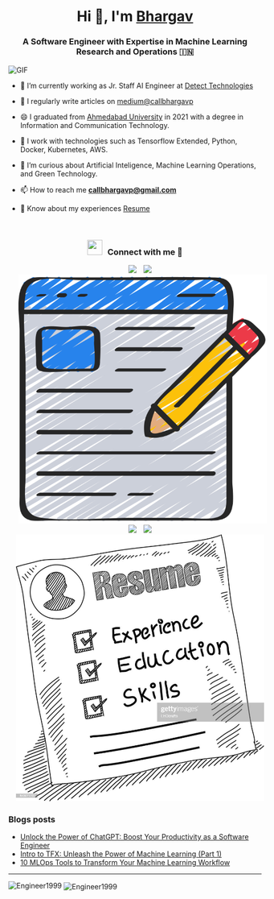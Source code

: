 <h1 align="center">Hi 👋, I'm <a href="https://linkedin.com/in/bhargav-p-patel" target="blank">
Bhargav</a></h1>
<h3 align="center">A Software Engineer with Expertise in Machine Learning Research and Operations &#127470;&#127475</h3>

<a target="_blank" align="center">
  <img align="center" top="500" height="700" width="1200" alt="GIF" src="https://media.giphy.com/media/3ogwFGEHrVxusDbDjO/giphy.gif">
</a>


- 🔭 I’m currently working as Jr. Staff AI Engineer at [Detect Technologies](https://detecttechnologies.com/)

- 📝 I regularly write articles on [medium@callbhargavp](https://medium.com/@callbhargavp)

- 😄 I graduated from [Ahmedabad University](ahduni.edu.in) in 2021 with a degree in Information and Communication Technology.

- 🌱 I work with technologies such as Tensorflow Extended, Python, Docker, Kubernetes, AWS.

- 🌱 I’m curious about Artificial Inteligence, Machine Learning Operations, and Green Technology.

- 📫 How to reach me **callbhargavp@gmail.com**

- 📄 Know about my experiences <a href="https://github.com/Engineer1999/Engineer1999/blob/main/Resume/Bhargav_Patel_Software_Engineer_Resume.pdf" target="blank">Resume</a>
<br/>
<h3 align="center" > <img src="https://media.giphy.com/media/iY8CRBdQXODJSCERIr/giphy.gif" width="30" height="30" style="margin-right: 10px;">Connect with me 🤝 </h3>

<p align="center">

 <div align="center"  class="icons-social" style="margin-left: 10px;">
        <a style="margin-left: 10px;"  target="_blank" href="https://linkedin.com/in/bhargav-p-patel/">
			<img src="https://img.icons8.com/doodle/40/000000/linkedin--v2.png"></a>
        <a style="margin-left: 10px;" target="_blank" href="https://github.com/Engineer1999">
		<img src="https://img.icons8.com/doodle/40/000000/github--v1.png"></a>
	   <a style="margin-left: 10px;" target="_blank" href="https://medium.com/@callbhargavp">
					<img src="https://github.com/Engineer1999/Engineer1999/blob/main/Images/external-blog-online-services-sketchy-sketchy-juicy-fish.png"></a>
        <a style="margin-left: 10px;" target="_blank" href="https://www.instagram.com/bhargav.p.patel/">
			<img src="https://img.icons8.com/doodle/40/000000/instagram-new--v2.png"></a>
		<a style="margin-left: 10px;" target="_blank" href="https://twitter.com/Bhargav_P28">
			<img src="https://img.icons8.com/doodle/1x/twitter-squared--v2.png" ></a>
		<a style="margin-left: 5px;" target="_blank" href="https://github.com/Engineer1999/Engineer1999/blob/main/Resume/Bhargav_Patel_Software_Engineer_Resume.pdf">
					<img src="https://github.com/Engineer1999/Engineer1999/blob/main/Images/resume_sketch.jpg" ></a>
      </div>

</p>

### Blogs posts

<!-- BLOG-POST-LIST:START -->

- [Unlock the Power of ChatGPT: Boost Your Productivity as a Software Engineer](https://medium.com/@callbhargavp/unlock-the-power-of-chatgpt-boost-your-productivity-as-a-software-engineer-89c3c206c324)
- [Intro to TFX: Unleash the Power of Machine Learning (Part 1)](https://medium.com/@callbhargavp/intro-to-tfx-unleash-the-power-of-machine-learning-part-1-309c9c43b06b)
- [10 MLOps Tools to Transform Your Machine Learning Workflow](https://medium.com/@callbhargavp/10-mlops-tools-to-transform-your-machine-learning-workflow-4a0e4f7bb264)
<!-- BLOG-POST-LIST:END -->

---
<p><img align="left" src="https://github-readme-stats.vercel.app/api/top-langs?username=Engineer1999&show_icons=true&locale=en&layout=compact" alt="Engineer1999" /></p>

<p>&nbsp;<img align="center" src="https://github-readme-stats.vercel.app/api?username=Engineer1999&show_icons=true&locale=en" alt="Engineer1999" /></p>
